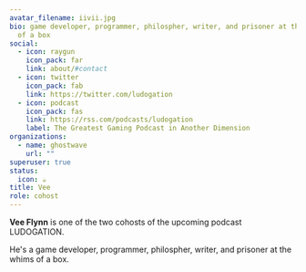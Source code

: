 ```yaml
---
avatar_filename: iivii.jpg
bio: game developer, programmer, philospher, writer, and prisoner at the whims
  of a box
social:
  - icon: raygun
    icon_pack: far
    link: about/#contact
  - icon: twitter
    icon_pack: fab
    link: https://twitter.com/ludogation
  - icon: podcast
    icon_pack: fas
    link: https://rss.com/podcasts/ludogation
    label: The Greatest Gaming Podcast in Another Dimension
organizations:
  - name: ghostwave
    url: ""
superuser: true
status:
  icon: ☕️
title: Vee
role: cohost
---
```

**Vee Flynn** is one of the two cohosts of the upcoming podcast LUDOGATION.


He's a game developer, programmer, philospher, writer, and prisoner at the whims of a box.
